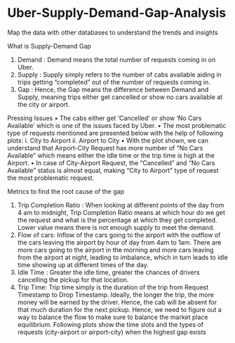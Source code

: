 # Uber-Supply-Demand-Gap-Analysis

Map the data with other databases to understand the trends and insights

What is Supply-Demand Gap

1. Demand : Demand means the total number of requests coming in on Uber.
2. Supply : Supply simply refers to the number of cabs available aiding in trips
getting “completed” out of the number of requests coming in.
3. Gap : Hence, the Gap means the difference between Demand and Supply,
meaning trips either get cancelled or show no cars available at the city or
airport.

Pressing Issues
• The cabs either get ‘Cancelled’ or show ‘No Cars Available’ which is one of the issues faced by
Uber.
• The most problematic type of requests mentioned are presented below with the help of following
plots:
i. City to Airport
ii. Airport to City
• With the plot shown, we can
understand that Airport-City Request has
more number of “No Cars Available”
which means either the Idle
time or the trip time is high
at the Airport.
• In case of City-Airport Request, the
“Cancelled” and “No Cars
Available” status is almost equal, making “City to Airport” type of
request the most problematic request.


Metrics to find the root cause of the gap
1. Trip Completion Ratio : When looking at different points of the day from 4 am to
midnight, Trip Completion Ratio means at which hour do we get the request and what is
the percentage at which they get completed. Lower value means there is not enough
supply to meet the demand.
2. Flow of cars: Inflow of the cars going to the airport with the outflow of the cars leaving
the airport by hour of day from 4am to 1am. There are more cars going to the airport in
the morning and more cars leaving from the airport at night, leading to imbalance, which
in turn leads to idle time showing up at different times of the day.
3. Idle Time : Greater the idle time, greater the chances of drivers cancelling the pickup for
that location.
4. Trip Time: Trip time simply is the duration of the trip from Request Timestamp to Drop
Timestamp. Ideally, the longer the trip, the more money will be earned by the driver.
Hence, the cab will be absent for that much duration for the next pickup.
Hence, we need to figure out a way to balance the flow to make sure to balance the market
place equilibrium. Following plots show the time slots and the types of requests (city-airport
or airport-city) when the highest gap exists

